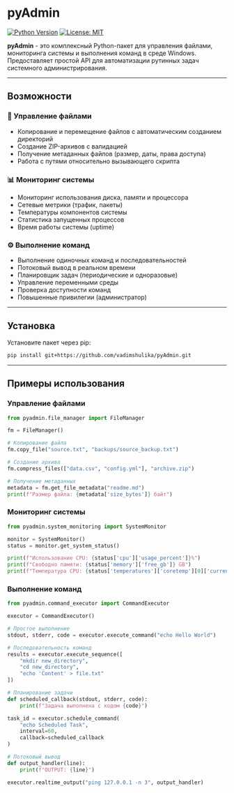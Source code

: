 # pyAdmin

[![Python Version](https://img.shields.io/badge/python-3.8%2B-blue)](https://www.python.org/)
[![License: MIT](https://img.shields.io/badge/License-MIT-yellow.svg)](https://opensource.org/licenses/MIT)

**pyAdmin** - это комплексный Python-пакет для управления файлами, мониторинга системы и выполнения команд в среде Windows. Предоставляет простой API для автоматизации рутинных задач системного администрирования.

---
## Возможности
### 📁 Управление файлами
- Копирование и перемещение файлов с автоматическим созданием директорий
- Создание ZIP-архивов с валидацией
- Получение метаданных файлов (размер, даты, права доступа)
- Работа с путями относительно вызывающего скрипта

### 📊 Мониторинг системы
- Мониторинг использования диска, памяти и процессора
- Сетевые метрики (трафик, пакеты)
- Температуры компонентов системы
- Статистика запущенных процессов
- Время работы системы (uptime)

### ⚙️ Выполнение команд
- Выполнение одиночных команд и последовательностей
- Потоковый вывод в реальном времени
- Планировщик задач (периодические и одноразовые)
- Управление переменными среды
- Проверка доступности команд
- Повышенные привилегии (администратор)
---
## Установка
Установите пакет через pip:

```bash
pip install git+https://github.com/vadimshulika/pyAdmin.git
```
--- 
## Примеры использования
### Управление файлами
```python
from pyadmin.file_manager import FileManager

fm = FileManager()

# Копирование файла
fm.copy_file("source.txt", "backups/source_backup.txt")

# Создание архива
fm.compress_files(["data.csv", "config.yml"], "archive.zip")

# Получение метаданных
metadata = fm.get_file_metadata("readme.md")
print(f"Размер файла: {metadata['size_bytes']} байт")
```
### Мониторинг системы
```python
from pyadmin.system_monitoring import SystemMonitor

monitor = SystemMonitor()
status = monitor.get_system_status()

print(f"Использование CPU: {status['cpu']['usage_percent']}%")
print(f"Свободно памяти: {status['memory']['free_gb']} GB")
print(f"Температура CPU: {status['temperatures']['coretemp'][0]['current']}°C")
```
### Выполнение команд
```python 
from pyadmin.command_executor import CommandExecutor

executor = CommandExecutor()

# Простое выполнение
stdout, stderr, code = executor.execute_command("echo Hello World")

# Последовательность команд
results = executor.execute_sequence([
    "mkdir new_directory",
    "cd new_directory",
    "echo 'Content' > file.txt"
])

# Планирование задачи
def scheduled_callback(stdout, stderr, code):
    print(f"Задача выполнена с кодом {code}")

task_id = executor.schedule_command(
    "echo Scheduled Task",
    interval=60,
    callback=scheduled_callback
)

# Потоковый вывод
def output_handler(line):
    print(f"OUTPUT: {line}")

executor.realtime_output("ping 127.0.0.1 -n 3", output_handler)
```
